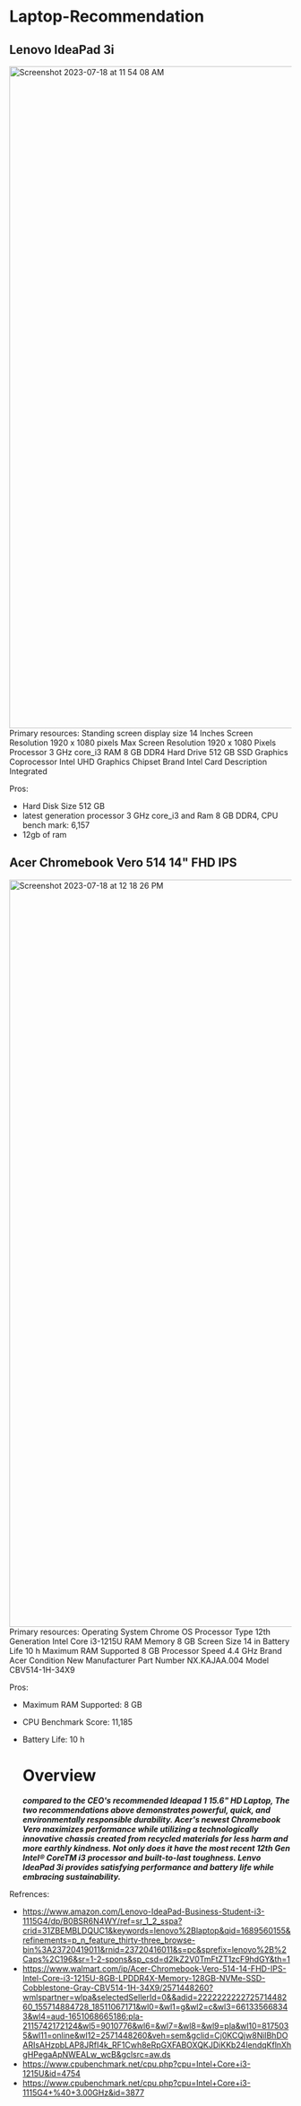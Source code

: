 # Laptop-Recommendation
## Lenovo IdeaPad 3i 
<img width="1181" alt="Screenshot 2023-07-18 at 11 54 08 AM" src="https://github.com/fsheriff3/LaptopRecommendation/assets/139291978/c5129237-a050-491c-841d-a8b412925058">
Primary resources: Standing screen display size	‎14 Inches
Screen Resolution	‎1920 x 1080 pixels
Max Screen Resolution	‎1920 x 1080 Pixels
Processor	‎3 GHz core_i3
RAM	‎8 GB DDR4
Hard Drive	‎512 GB SSD
Graphics Coprocessor	‎Intel UHD Graphics
Chipset Brand	‎Intel
Card Description	‎Integrated

Pros:

- Hard Disk Size	512 GB
- latest generation processor ‎3 GHz core_i3 and Ram ‎8 GB DDR4, CPU bench mark: 6,157
- 12gb of ram

 ## Acer Chromebook Vero 514 14" FHD IPS
 <img width="1333" alt="Screenshot 2023-07-18 at 12 18 26 PM" src="https://github.com/fsheriff3/LaptopRecommendation/assets/139291978/eb331e41-be92-41db-93a4-b499ee48d6ff">
Primary resources: Operating System
Chrome OS
Processor Type
12th Generation Intel Core i3-1215U
RAM Memory
8 GB
Screen Size
14 in
Battery Life
10 h
Maximum RAM Supported
8 GB
Processor Speed
4.4 GHz
Brand
Acer
Condition
New
Manufacturer Part Number
NX.KAJAA.004
Model
CBV514-1H-34X9

Pros:

- Maximum RAM Supported: 8 GB
- CPU Benchmark Score: 11,185
- Battery Life: 10 h

  # Overview
  ***compared to the CEO's recommended Ideapad 1 15.6" HD Laptop, The two recommendations above demonstrates powerful, quick, and environmentally responsible durability. Acer's newest Chromebook Vero maximizes performance while utilizing a technologically innovative chassis created from recycled materials for less harm and more earthly kindness. Not only does it have the most recent 12th Gen Intel® CoreTM i3 processor and built-to-last toughness. Lenvo IdeaPad 3i provides satisfying performance and battery life while embracing sustainability.***

Refrences: 
- https://www.amazon.com/Lenovo-IdeaPad-Business-Student-i3-1115G4/dp/B0BSR6N4WY/ref=sr_1_2_sspa?crid=31ZBEMBLDQUC1&keywords=lenovo%2Blaptop&qid=1689560155&refinements=p_n_feature_thirty-three_browse-bin%3A23720419011&rnid=23720416011&s=pc&sprefix=lenovo%2B%2Caps%2C196&sr=1-2-spons&sp_csd=d2lkZ2V0TmFtZT1zcF9hdGY&th=1
- https://www.walmart.com/ip/Acer-Chromebook-Vero-514-14-FHD-IPS-Intel-Core-i3-1215U-8GB-LPDDR4X-Memory-128GB-NVMe-SSD-Cobblestone-Gray-CBV514-1H-34X9/2571448260?wmlspartner=wlpa&selectedSellerId=0&&adid=222222222272571448260_155714884728_18511067171&wl0=&wl1=g&wl2=c&wl3=661335668343&wl4=aud-1651068665186:pla-2115742172124&wl5=9010776&wl6=&wl7=&wl8=&wl9=pla&wl10=8175035&wl11=online&wl12=2571448260&veh=sem&gclid=Cj0KCQjw8NilBhDOARIsAHzpbLAP8JRfI4k_RF1Cwh8eRpGXFABOXQKJDiKKb24IendqKflnXhgHPegaApNWEALw_wcB&gclsrc=aw.ds
- https://www.cpubenchmark.net/cpu.php?cpu=Intel+Core+i3-1215U&id=4754
- https://www.cpubenchmark.net/cpu.php?cpu=Intel+Core+i3-1115G4+%40+3.00GHz&id=3877
